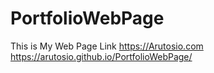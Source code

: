 # PortfolioWebPage
This is My Web Page Link https://Arutosio.com
https://arutosio.github.io/PortfolioWebPage/
